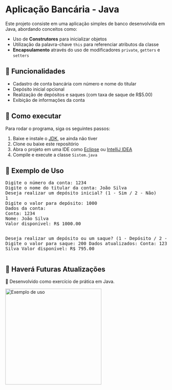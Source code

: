 <div class="container">
        <h1>Aplicação Bancária - Java</h1>
        <p>Este projeto consiste em uma aplicação simples de banco desenvolvida em Java, abordando conceitos como:</p>
        <ul>
            <li>Uso de <strong>Construtores</strong> para inicializar objetos</li>
            <li>Utilização da palavra-chave <code>this</code> para referenciar atributos da classe</li>
            <li><strong>Encapsulamento</strong> através do uso de modificadores <code>private</code>, <code>getters</code> e <code>setters</code></li>
        </ul>

  <h2>📌 Funcionalidades</h2>
        <ul>
            <li>Cadastro de conta bancária com número e nome do titular</li>
            <li>Depósito inicial opcional</li>
            <li>Realização de depósitos e saques (com taxa de saque de R$5.00)</li>
            <li>Exibição de informações da conta</li>
        </ul>

  <h2>🔧 Como executar</h2>
        <p>Para rodar o programa, siga os seguintes passos:</p>
        <ol>
            <li>Baixe e instale o <a href="https://www.oracle.com/java/technologies/javase-downloads.html">JDK</a>, se ainda não tiver</li>
            <li>Clone ou baixe este repositório</li>
            <li>Abra o projeto em uma IDE como <a href="https://www.eclipse.org/">Eclipse</a> ou <a href="https://www.jetbrains.com/idea/">IntelliJ IDEA</a></li>
            <li>Compile e execute a classe <code>Sistem.java</code></li>
        </ol>

  <h2>📜 Exemplo de Uso</h2>
        <pre>
Digite o número da conta: 1234
Digite o nome do titular da conta: João Silva
Deseja realizar um depósito inicial? (1 - Sim / 2 - Não)
1
Digite o valor para depósito: 1000
Dados da conta:
Conta: 1234
Nome: João Silva
Valor disponível: R$ 1000.00

Deseja realizar um depósito ou um saque? (1 - Depósito / 2 - Saque)
2
Digite o valor para saque: 200
Dados atualizados:
Conta: 1234
Nome: João Silva
Valor disponível: R$ 795.00
        </pre>

<h2>🚀 Haverá Futuras Atualizações</h2>
<p>🔹 Desenvolvido como exercício de prática em Java.</p>
    </div>

<img src="[https://github.com/lluanamendes/simple_bank_application/blob/main/Capturar.PNG?raw=true]" alt="Exemplo de uso" width="300">
